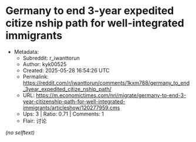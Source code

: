 # Germany to end 3-year expedited citize nship path for well-integrated immigrants

- Metadata:
  - Subreddit: r_iwanttorun
  - Author: kyk00525
  - Created: 2025-05-28 16:54:26 UTC
  - Permalink: https://reddit.com/r/iwanttorun/comments/1kxm788/germany_to_end_3year_expedited_citize_nship_path/
  - URL: https://m.economictimes.com/nri/migrate/germany-to-end-3-year-citizenship-path-for-well-integrated-immigrants/articleshow/120277959.cms
  - Ups: 3 | Ratio: 0.71 | Comments: 1
  - Flair: 讨论

_(no selftext)_
